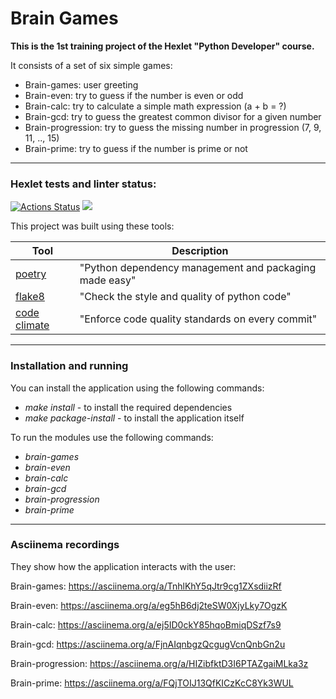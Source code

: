 
# Brain Games

**This is the 1st training project of the Hexlet "Python Developer" course.**

It consists of a set of six simple games:
- Brain-games: user greeting
- Brain-even: try to guess if the number is even or odd
- Brain-calc: try to calculate a simple math expression (a + b = ?)
- Brain-gcd: try to guess the greatest common divisor for a given number
- Brain-progression: try to guess the missing number in progression (7, 9, 11, .., 15)
- Brain-prime: try to guess if the number is prime or not

---
### Hexlet tests and linter status:
[![Actions Status](https://github.com/Andrey-Volkovitskiy/python-project-49/workflows/hexlet-check/badge.svg)](https://github.com/Andrey-Volkovitskiy/python-project-49/actions) <a href="https://codeclimate.com/github/Andrey-Volkovitskiy/python-project-49/maintainability"><img src="https://api.codeclimate.com/v1/badges/b9dac5515a4f57ed4447/maintainability" /></a>


This project was built using these tools:

| Tool                                                                        | Description                                             |
|-----------------------------------------------------------------------------|---------------------------------------------------------|
| [poetry](https://poetry.eustace.io/)                                        | "Python dependency management and packaging made easy"  |
| [flake8](https://flake8.pycqa.org/)               | "Check the style and quality of python code" |
| [code climate](https://codeclimate.com/)               | "Enforce code quality standards on every commit" |



---
### Installation and running

You can install the application using the following commands:
- *make install* - to install the required dependencies
- *make package-install* - to install the application itself

To run the modules use the following commands:
- *brain-games*
- *brain-even*
- *brain-calc*
- *brain-gcd*
- *brain-progression*
- *brain-prime*

---
### Asciinema recordings
They show how the application interacts with the user:

Brain-games: https://asciinema.org/a/TnhlKhY5qJtr9cg1ZXsdiizRf

Brain-even: https://asciinema.org/a/eg5hB6dj2teSW0XjyLky7OgzK

Brain-calc: https://asciinema.org/a/ej5ID0ckY85hqoBmiqDSzf7s9

Brain-gcd: https://asciinema.org/a/FjnAIqnbgzQcgugVcnQnbGn2u

Brain-progression: https://asciinema.org/a/HIZibfktD3I6PTAZgaiMLka3z

Brain-prime: https://asciinema.org/a/FQjTOIJ13QfKICzKcC8Yk3WUL
